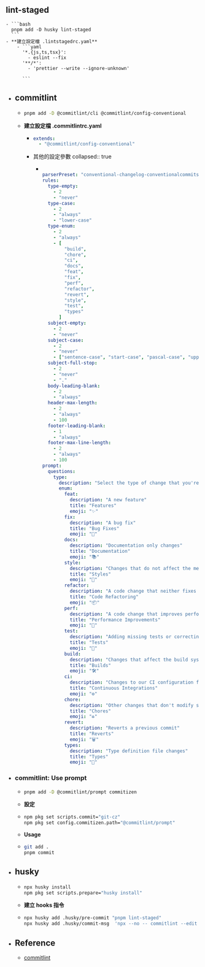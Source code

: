 ## lint-staged
	- ```bash
	  pnpm add -D husky lint-staged
	  ```
	- **建立設定檔 .lintstagedrc.yaml**
		- ```yaml
		  '*.{js,ts,tsx}':
		    - eslint --fix
		  '**/*':
		    - 'prettier --write --ignore-unknown'
		  
		  ```
- ## commitlint
	- ```bash
	  pnpm add -D @commitlint/cli @commitlint/config-conventional
	  ```
	- **建立設定檔 .commitlintrc.yaml**
		- ```yaml
		  extends:
		    - "@commitlint/config-conventional"
		  ```
		- 其他的設定參數
		  collapsed:: true
			- ```yaml
			  
			  parserPreset: "conventional-changelog-conventionalcommits"
			  rules:
			    type-empty:
			      - 2
			      - "never"
			    type-case:
			      - 2
			      - "always"
			      - "lower-case"
			    type-enum:
			      - 2
			      - "always"
			      - [
			          "build",
			          "chore",
			          "ci",
			          "docs",
			          "feat",
			          "fix",
			          "perf",
			          "refactor",
			          "revert",
			          "style",
			          "test",
			          "types"
			        ]
			    subject-empty:
			      - 2
			      - "never"
			    subject-case:
			      - 2
			      - "never"
			      - ["sentence-case", "start-case", "pascal-case", "upper-case"]
			    subject-full-stop:
			      - 2
			      - "never"
			      - "."
			    body-leading-blank:
			      - 2
			      - "always"
			    header-max-length:
			      - 2
			      - "always"
			      - 100
			    footer-leading-blank:
			      - 1
			      - "always"
			    footer-max-line-length:
			      - 2
			      - "always"
			      - 100
			  prompt:
			    questions:
			      type:
			        description: "Select the type of change that you're committing"
			        enum:
			          feat:
			            description: "A new feature"
			            title: "Features"
			            emoji: "✨"
			          fix:
			            description: "A bug fix"
			            title: "Bug Fixes"
			            emoji: "🐛"
			          docs:
			            description: "Documentation only changes"
			            title: "Documentation"
			            emoji: "📚"
			          style:
			            description: "Changes that do not affect the meaning of the code (white-space, formatting, missing semi-colons, etc)"
			            title: "Styles"
			            emoji: "💎"
			          refactor:
			            description: "A code change that neither fixes a bug nor adds a feature"
			            title: "Code Refactoring"
			            emoji: "📦"
			          perf:
			            description: "A code change that improves performance"
			            title: "Performance Improvements"
			            emoji: "🚀"
			          test:
			            description: "Adding missing tests or correcting existing tests"
			            title: "Tests"
			            emoji: "🚨"
			          build:
			            description: "Changes that affect the build system or external dependencies (example scopes: gulp, broccoli, npm)"
			            title: "Builds"
			            emoji: "🛠"
			          ci:
			            description: "Changes to our CI configuration files and scripts (example scopes: Travis, Circle, BrowserStack, SauceLabs)"
			            title: "Continuous Integrations"
			            emoji: "⚙️"
			          chore:
			            description: "Other changes that don't modify src or test files"
			            title: "Chores"
			            emoji: "♻️"
			          revert:
			            description: "Reverts a previous commit"
			            title: "Reverts"
			            emoji: "🗑"
			          types:
			            description: "Type definition file changes"
			            title: "Types"
			            emoji: "🌟"
			  ```
- ### commitlint: Use prompt
	- ```bash
	  pnpm add -D @commitlint/prompt commitizen
	  ```
	- **設定**
	- ```bash
	  npm pkg set scripts.commit="git-cz"
	  npm pkg set config.commitizen.path="@commitlint/prompt"
	  ```
	- **Usage**
	- ```bash
	  git add .
	  pnpm commit
	  ```
- ## husky
	- ```bash
	  npx husky install
	  npm pkg set scripts.prepare="husky install"
	  ```
	- **建立 hooks 指令**
	- ```bash
	  npx husky add .husky/pre-commit "pnpm lint-staged"
	  npx husky add .husky/commit-msg  'npx --no -- commitlint --edit ${1}'
	  ```
- ## Reference
	- [commitlint](https://github.com/conventional-changelog/commitlint)